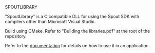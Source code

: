 SPOUTLIBRARY

"SpoutLibrary" is a C compatible DLL for using the Spout SDK with compilers other than Microsoft Visual Studio.

Build using CMake. Refer to "Building the libraries.pdf" at the root of the repository.

Refer to the [documentation](https://spoutlibrary-site.netlify.app/) for details on how to use it in an application.









